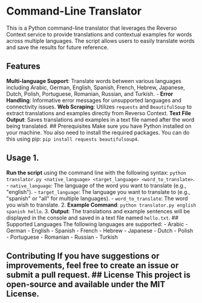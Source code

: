 # Command-Line Translator

This is a Python command-line translator that leverages the Reverso Context service to provide translations and contextual examples for words across multiple languages. 
The script allows users to easily translate words and save the results for future reference. 
## Features  
**Multi-language Support**: Translate words between various languages including Arabic, German, English, Spanish, French, Hebrew, Japanese, Dutch, Polish, Portuguese, Romanian, Russian, and Turkish. - 
**Error Handling**: Informative error messages for unsupported languages and connectivity issues. 
**Web Scraping**: Utilizes `requests` and `BeautifulSoup` to extract translations and examples directly from Reverso Context. 
**Text File Output**: Saves translations and examples in a text file named after the word being translated. ## Prerequisites Make sure you have Python installed on your machine. You also need to install the required packages. You can do this using pip: `pip install requests beautifulsoup4`. 
## Usage 1. 
**Run the script** using the command line with the following syntax: `python translator.py <native_language> <target_language> <word_to_translate>`. - `native_language`: The language of the word you want to translate (e.g., "english"). - `target_language`: The language you want to translate to (e.g., "spanish" or "all" for multiple languages). - `word_to_translate`: The word you wish to translate. 2. 
**Example Command**: `python translator.py english spanish hello`. 3. 
**Output**: The translations and example sentences will be displayed in the console and saved in a text file named `hello.txt`. ## Supported Languages The following languages are supported: - Arabic - German - English - Spanish - French - Hebrew - Japanese - Dutch - Polish - Portuguese - Romanian - Russian - Turkish 
## Contributing If you have suggestions or improvements, feel free to create an issue or submit a pull request. ## License This project is open-source and available under the MIT License.

